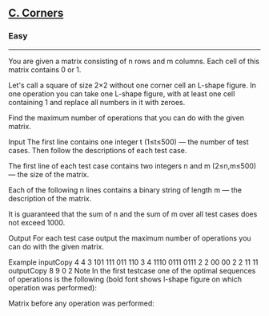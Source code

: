 
<h2><a href="https://codeforces.com/problemset/problem/1720/C">C. Corners</a></h2>
<h3>Easy</h3>
<hr>
<div><p>
 
  You are given a matrix consisting of n rows and m columns. Each cell of this matrix contains 0 or 1.

Let's call a square of size 2×2 without one corner cell an L-shape figure. In one operation you can take one L-shape figure, with at least one cell containing 1 and replace all numbers in it with zeroes.

Find the maximum number of operations that you can do with the given matrix.

Input
The first line contains one integer t (1≤t≤500) — the number of test cases. Then follow the descriptions of each test case.

The first line of each test case contains two integers n and m (2≤n,m≤500) — the size of the matrix.

Each of the following n lines contains a binary string of length m — the description of the matrix.

It is guaranteed that the sum of n and the sum of m over all test cases does not exceed 1000.

Output
For each test case output the maximum number of operations you can do with the given matrix.

Example
inputCopy
4
4 3
101
111
011
110
3 4
1110
0111
0111
2 2
00
00
2 2
11
11
outputCopy
8
9
0
2
Note
In the first testcase one of the optimal sequences of operations is the following (bold font shows l-shape figure on which operation was performed):

Matrix before any operation was performed:


 
</p>

